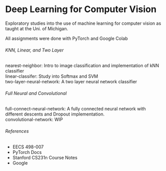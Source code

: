 # Deep Learning for Computer Vision

Exploratory studies into the use of machine learning for computer vision as taught at the Uni. of Michigan.

All assignments were done with PyTorch and Google Colab

###### KNN, Linear, and Two Layer
nearest-neighbor: Intro to image classification and implementation of kNN classifier\
linear-classifer: Study into Softmax and SVM\
two-layer-neural-network: A two layer neural network classifier

###### Full Neural and Convolutional
full-connect-neural-network: A fully connected neural network with different descents and Dropout implementation.\
convolutional-network: WIP



###### References
* EECS 498-007
* PyTorch Docs
* Stanford CS231n Course Notes
* Google